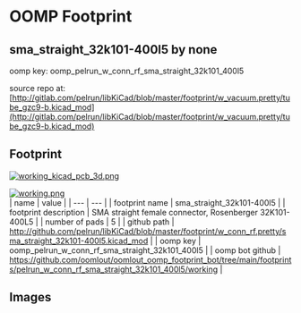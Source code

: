 # OOMP Footprint  
## sma_straight_32k101-400l5  by none  
  
oomp key: oomp_pelrun_w_conn_rf_sma_straight_32k101_400l5  
  
source repo at: [http://gitlab.com/pelrun/libKiCad/blob/master/footprint/w_vacuum.pretty/tube_gzc9-b.kicad_mod](http://gitlab.com/pelrun/libKiCad/blob/master/footprint/w_vacuum.pretty/tube_gzc9-b.kicad_mod)  
## Footprint  
  
[![working_kicad_pcb_3d.png](working_kicad_pcb_3d_600.png)](working_kicad_pcb_3d.png)  
  
[![working.png](working_600.png)](working.png)  
| name | value | 
| --- | --- | 
| footprint name | sma_straight_32k101-400l5 | 
| footprint description | SMA straight female connector, Rosenberger 32K101-400L5 | 
| number of pads | 5 | 
| github path | http://github.com/pelrun/libKiCad/blob/master/footprint/w_conn_rf.pretty/sma_straight_32k101-400l5.kicad_mod | 
| oomp key | oomp_pelrun_w_conn_rf_sma_straight_32k101_400l5 | 
| oomp bot github | https://github.com/oomlout/oomlout_oomp_footprint_bot/tree/main/footprints/pelrun_w_conn_rf_sma_straight_32k101_400l5/working | 
## Images  

